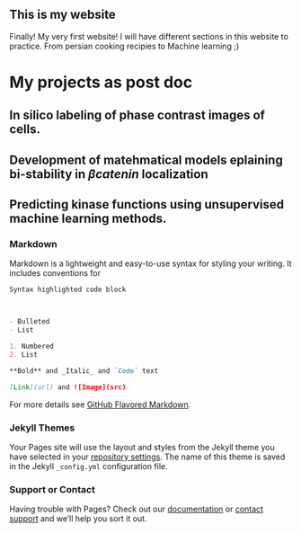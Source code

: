## This is my website

Finally! My very first website! 
I will have different sections in this website to practice. From persian cooking recipies to Machine learning ;)

# My projects as post doc
## In silico labeling of phase contrast images of cells. 
## Development of matehmatical models eplaining bi-stability in $\beta catenin$ localization
## Predicting kinase functions using unsupervised machine learning methods. 


### Markdown

Markdown is a lightweight and easy-to-use syntax for styling your writing. It includes conventions for

```markdown
Syntax highlighted code block



- Bulleted
- List

1. Numbered
2. List

**Bold** and _Italic_ and `Code` text

[Link](url) and ![Image](src)
```

For more details see [GitHub Flavored Markdown](https://guides.github.com/features/mastering-markdown/).

### Jekyll Themes

Your Pages site will use the layout and styles from the Jekyll theme you have selected in your [repository settings](https://github.com/Elaheh-Alizadeh/Foss2020/settings). The name of this theme is saved in the Jekyll `_config.yml` configuration file.

### Support or Contact

Having trouble with Pages? Check out our [documentation](https://docs.github.com/categories/github-pages-basics/) or [contact support](https://github.com/contact) and we’ll help you sort it out.
